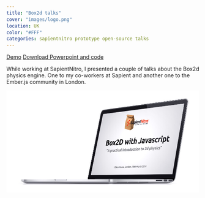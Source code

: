 ```yaml
---
title: "Box2d talks"
cover: "images/logo.png"
location: UK
color: "#FFF"
categories: sapientnitro prototype open-source talks
---
```


<p class="align-center">
<a class="btn" href="https://work.joanmira.com/talks/box2d/demo/" target="_blank" rel="noopener noreferrer">Demo</a>
<a class="btn" href="https://work.joanmira.com/talks/box2d/brown_bag_box2d.zip" target="_blank" rel="noopener noreferrer">Download Powerpoint and code</a>
</p>

While working at SapientNitro, I presented a couple of talks about the Box2d physics engine. One to my co-workers at Sapient and another one to the Ember.js community in London.

![](./images/1.jpg)
